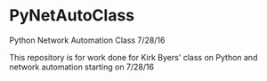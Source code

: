 # PyNetAutoClass
Python Network Automation Class 7/28/16

This repository is for work done for Kirk Byers' class on Python and network automation
starting on 7/28/16
